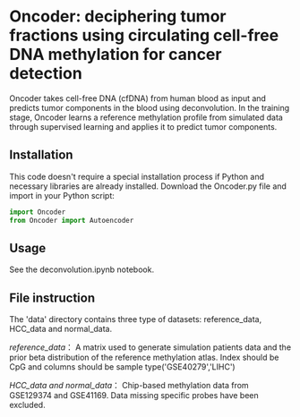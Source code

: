 # Oncoder: deciphering tumor fractions using circulating cell-free DNA methylation for cancer detection
Oncoder takes cell-free DNA (cfDNA) from human blood as input and predicts tumor components in the blood using deconvolution. In the training stage, Oncoder learns a reference methylation profile from simulated data through supervised learning and applies it to predict tumor components.

## Installation
This code doesn't require a special installation process if Python and necessary libraries are already installed. Download the Oncoder.py file and import in your Python script:
```python
import Oncoder
from Oncoder import Autoencoder
```

## Usage
See the deconvolution.ipynb notebook.

## File instruction
The 'data' directory contains three type of datasets: reference_data, HCC_data and normal_data.

  _reference_data_：
  A matrix used to generate simulation patients data and the prior beta distribution of the reference methylation atlas.  Index should be CpG and columns should be sample type('GSE40279','LIHC')

  _HCC_data and normal_data_：
  Chip-based methylation data from GSE129374 and GSE41169. Data missing specific probes have been excluded.
